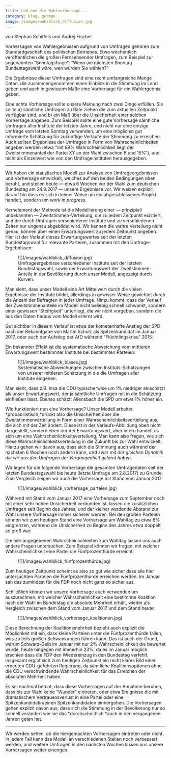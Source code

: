 ```yaml
---
title: Und nun die Wahlvorhersage...
category: blog, german
image: /images/wahlblick_diffusion.jpg
---
```


von Stephan Schiffels und Andrej Fischer

Vorhersagen von Wahlergebnissen aufgrund von Umfragen gehören zum
Standardgeschäft des politischen Betriebes. Etwa wöchentlich veröffentlichen die
großen Fernsehsender Umfragen, zum Beispiel zur sogenannten “Sonntagsfrage”:
“Wenn am nächsten Sonntag Bundestagswahl wäre, wen würden Sie wählen?”

Die Ergebnisse dieser Umfragen sind eine recht umfangreiche Menge Daten, die
zusammengenommen einen Einblick in die Stimmung im Land geben und auch in
gewissem Maße eine Vorhersage für ein Wahlergebnis geben.

Eine echte Vorhersage sollte unsere Meinung nach zwei Dinge erfüllen. Sie sollte a) sämtliche Umfragen zu Rate
ziehen die zum aktuellen Zeitpunkt verfügbar sind, und b) ein Maß über die
Unsicherheit einer solchen Vorhersage angeben. Zum Beispiel sollte eine gute
Vorhersage sämtliche Umfragen aller Institute der letzten Jahre, und nicht nur
eine einzige Umfrage vom letzten Sonntag verwenden, um eine möglichst gut
informierte Schätzung für zukünftige Verläufe der Stimmung zu erreichen. Auch
sollten Ergebnisse der Umfragen in Form von Wahrscheinlichkeiten angeben werden
(etwa “mit 99% Wahrscheinlichkeit liegt der Zweitstimmenanteil der Partei XY an
der Wahl zwischen 8 und 15%”), und nicht als Einzelwert wie von den
Umfrageinstituten herausgegeben.

*****

Wir haben ein statistisches Modell zur Analyse von Umfrageergebnissen und
Vorhersage entwickelt, welches auf den beiden Bedingungen oben beruht, und
stellen heute — etwa 6 Wochen vor der Wahl zum deutschen Bundestag am 24.9.2017
— unsere Ergebnisse vor. Wir weisen explizit darauf hin dass es sich in keiner
Weise um ein abgeschlossenes Projekt handelt, sondern um *work in progress*.

Kernelement der Methode ist die Modellierung einer — prinzipiell unbekannten —
Zweitstimmen-Verteilung, die zu jedem Zeitpunkt existiert, und die durch
Umfragen verschiedener Institute und zu verschiedenen Zeiten nur ungenau
abgebildet wird. Wir kennen die wahre Verteilung nicht genau, können aber einen
Erwartungswert zu jedem Zeitpunkt angeben. Hier ist der Verlauf dieses
Erwartungswertes seit der letzten Bundestagswahl für relevante Parteien,
zusammen mit den Umfrage-Ergebnissen:

<figure>
![](/images/wahlblick_diffusion.jpg)
<figcaption>Umfrageergebnisse verschiedener Institute seit der letzten Bundestagswahl, sowie
der Erwartungswert der Zweitstimmen-Anteile in der Bevölkerung durch unser
Modell, angezeigt durch Kurven.</figcaption>
</figure>

Man sieht, dass unser Modell eine Art Mittelwert durch die vielen Ergebnisse der
Institute bildet, allerdings in gewisser Weise gewichtet durch die Anzahl der
Befragten in jeder Umfrage. Hinzu kommt, dass der Verlauf der
Zweitstimmenanteile im Modell nicht beliebig schnell schwankt, sondern einer
gewissen “Steifigkeit” unterliegt, die wir nicht vorgeben, sondern die aus den
Daten heraus vom Modell erlernt wird.

Gut sichtbar in diesem Verlauf ist etwa der kometenhafte Anstieg der SPD nach
der Bekanntgabe von Martin Schulz als Spitzenkandidat im Januar 2017, oder auch
der Aufstieg der AfD während “Flüchtlingskrise” 2015.

Ein bekannter Effekt ist die systematische Abweichung vom mittleren
Erwartungswert bestimmter Institute bei bestimmten Parteien:

<figure>
![](/images/wahlblick_biases.jpg)
<figcaption>Systematische Abweichungen zwischen Instituts-Schätzungen von unserer mittleren
Schätzung in die die Umfragen aller Institute eingehen.</figcaption>
</figure>

Man sieht, dass z.B. Insa die CDU typischerwise um 1% niedriger einschätzt als
unser Erwartungswert, der ja sämtliche Umfragen mit in die Schätzung einfließen
lässt. Ebenso schätzt Allensbach die SPD um etwa 1% höher ein.

Wie funktioniert nun eine Vorhersage? Unser Modell arbeitet
*probabilistisch,*drückt also die Unsicherheit über die Zweitstimmenverteilung
in Form einer Wahrscheinlichkeitsverteilung aus, die sich mit der Zeit ändert.
Diese ist in der Verlaufs-Abbildung oben nicht dargestellt, sondern eben nur der
Erwartungswert, aber intern handelt es sich um eine
Wahrscheinlichkeitsverteilung. Man kann also fragen, wie sich diese
Wahrscheinlichkeitsverteilung in die Zukunft bis zur Wahl entwickelt. Hierzu
gehen wir davon aus, dass sich die Stimmung auch während der nächsten 6 Wochen
noch ändern kann, und zwar mit *der gleichen Dynamik die wir aus den Umfragen
der Vergangenheit gelernt haben.*

Wir legen für die folgende Vorhersage die gesamten Umfragedaten seit der letzten
Bundestagswahl bis heute (letzte Umfrage am 2.8.2017) zu Grunde. Zum Vergleich
zeigen wir auch die Vorhersage mit Stand vom Januar 2017:

<figure>
![](/images/wahlblick_vorhersage_parteien.jpg)
</figure>

Während mit Stand vom Januar 2017 eine Vorhersage zum September noch mit einer
sehr hohen Unsicherheit verbunden ist, lassen die zusätzlichen Umfragen seit
Beginn des Jahres, und der kleiner werdende Abstand zur Wahl unsere Vorhersage
immer sicherer werden. Bei den großen Parteien können wir zum heutigen Stand
eine Vorhersage am Wahltag zu etwa 8% eingrenzen, während die Unsicherheit zu
Beginn des Jahres etwa doppelt so groß war.

Die hier angegebenen Wahrscheinlichkeiten zum Wahltag lassen uns auch andere
Fragen untersuchen. Zum Beispiel können wir fragen, mit welcher
Wahrscheinlichkeit eine Partei die Fünfprozenthürde erreicht:

<figure>
![](/images/wahlblick_fünfprozenthürde.jpg)
</figure>

Zum heutigen Zeitpunkt scheint es also so gut wie sicher dass alle hier
untersuchten Parteien die Fünfprozenthürde erreichen werden. Im Januar sah das
zumindest für die FDP noch nicht ganz so sicher aus.

Schließlich können wir unsere Vorhersage auch verwenden um auszurechnen, mit
welcher Wahrscheinlichkeit eine bestimmte Koalition nach der Wahl im Bundestag
die absolute Mehrheit erhält, wieder als Vergleich zwischen dem Stand vom Januar
2017 und dem Stand heute:

<figure>
![](/images/wahlblick_vorhersage_koalitionen.jpg)
</figure>

Diese Berechnung der Koalitionsmehrheit bezieht auch explizit die Möglichkeit
mit ein, dass kleine Parteien unter die Fünfprozenthürde fallen, was zu teils
großen Schwankungen führen kann. Das ist auch der Grund, warum Schwarz-Gelb im
Januar mit nur 2% Wahrscheinlichkeit die bewertet wurde, heute hingegen mit
immerhin 23%, da es im Januar möglich erschien dass die FDP den Wiedereinzug in
den Bundestag verfehlt. Insgesamt ergibt sich zum heutigen Zeitpunkt ein recht
klares Bild einer erneuten CDU-geführten Regierung, da sämtliche
Koalitionsoptionen ohne die CDU verschwindende Wahrscheinlichkeit für das
Erreichen der absoluten Mehrheit haben.

Es sei nochmal betont, dass diese Vorhersagen auf der Annahme beruhen, dass bis
zur Wahl keine “Wunder” eintreten, oder etwa Ereignisse die mit dramatischem
Vertrauensverlust in eine Partei oder eine Spitzenkandidatin/einen
Spitzenkandidaten einhergehen. Die Vorhersagen gehen explizit davon aus, dass
sich die Stimmung in der Bevölkerung nur so schnell verändert wie sie das
*durchschnittlich *auch in den vergangenen Jahren getan hat.

*****

Wir werden sehen, ob die hiergemachten Vorhersagen eintreten oder nicht. In
jedem Fall kann das Modell an verschiedenen Stellen noch verbessert werden, und
weitere Umfragen in den nächsten Wochen lassen uns unsere Vorhersagen weiter
einengen.
